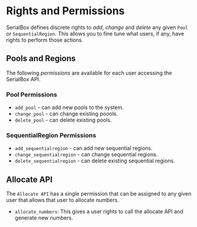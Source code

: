 # Rights and Permissions
SerialBox defines discrete rights to *add*, *change* and *delete*
any given `Pool` or `SequentialRegion`.  This allows you to fine
tune what users, if any, have rights to perform those actions.

## Pools and Regions

The following *permissions* are available for each user accessing the
SerialBox API.

### Pool Permissions

* `add_pool` - can add new pools to the system.
* `change_pool` - can change existing poools.
* `delete_pool` - can delete existing pools.

### SequentialRegion Permissions

* `add_sequentialregion` - can add new sequential regions.
* `change_sequentialregion` - can change sequential regions.
* `delete_sequentialregion` - can delete existing sequential regions.

## Allocate API

The `Allocate API` has a single permission that can be assigned
to any given user that allows that user to allocate numbers.

* `allocate_numbers`: This gives a user rights to call the allocate API
and generate new numbers.
